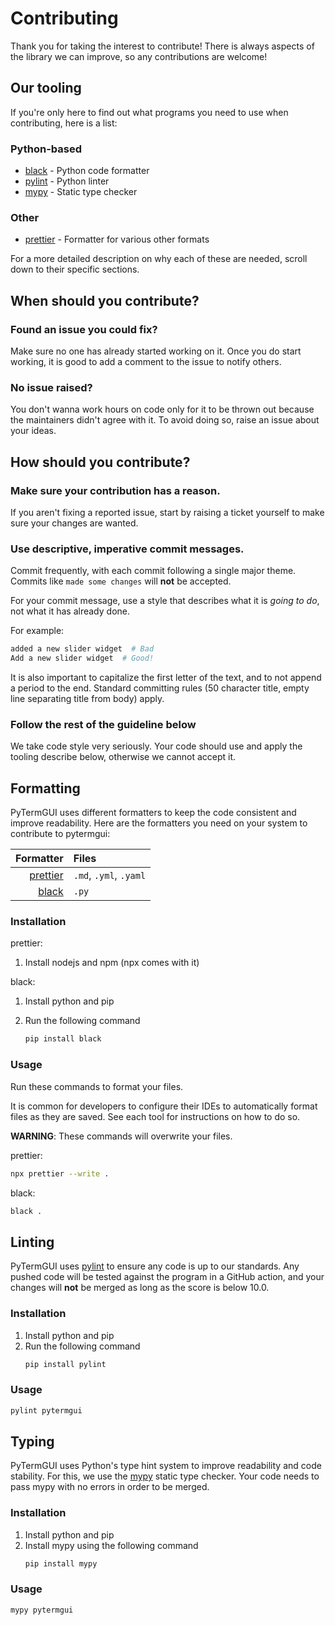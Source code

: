 # Contributing

Thank you for taking the interest to contribute! There is always aspects of the library we can improve, so any contributions are welcome!

## Our tooling

If you're only here to find out what programs you need to use when contributing, here is a list:

### Python-based

- [black](https://github.com/psf/black) - Python code formatter
- [pylint](https://github.com/PyCQA/pylint) - Python linter
- [mypy](https://github.com/python/mypy) - Static type checker

### Other

- [prettier](https://github.com/prettier/prettier) - Formatter for various other formats

For a more detailed description on why each of these are needed, scroll down to their specific sections.

## When should you contribute?

### Found an issue you could fix?

Make sure no one has already started working on it. Once you do start working, it is good to add a comment to the issue to notify others.

### No issue raised?

You don't wanna work hours on code only for it to be thrown out because the maintainers didn't agree with it. To avoid doing so, raise an issue about your ideas.

## How should you contribute?

### Make sure your contribution has a reason.

If you aren't fixing a reported issue, start by raising a ticket yourself to make sure your changes are wanted.

### Use descriptive, imperative commit messages.

Commit frequently, with each commit following a single major theme. Commits like `made some changes` will **not** be accepted.

For your commit message, use a style that describes what it is _going to do_, not what it has already done.

For example:

```bash
added a new slider widget  # Bad
Add a new slider widget  # Good!
```

It is also important to capitalize the first letter of the text, and to not append a period to the end. Standard committing rules (50 character title, empty line separating title from body) apply.

### Follow the rest of the guideline below

We take code style very seriously. Your code should use and apply the tooling describe below, otherwise we cannot accept it.

## Formatting

PyTermGUI uses different formatters to keep the code consistent and improve readability.
Here are the formatters you need on your system to contribute to pytermgui:

|                                        Formatter | Files                  |
| -----------------------------------------------: | :--------------------- |
| [prettier](https://github.com/prettier/prettier) | `.md`, `.yml`, `.yaml` |
|            [black](https://github.com/psf/black) | `.py`                  |

### Installation

prettier:

1. Install nodejs and npm (npx comes with it)

black:

1. Install python and pip
2. Run the following command

   ```bash
   pip install black
   ```

### Usage

Run these commands to format your files.

It is common for developers to configure their IDEs to automatically format files as they are saved. See each tool for instructions on how to do so.

**WARNING**: These commands will overwrite your files.

prettier:

```bash
npx prettier --write .
```

black:

```bash
black .
```

## Linting

PyTermGUI uses [pylint](https://github.com/PyCQA/pylint) to ensure any code is up to our standards. Any pushed code will be tested against the program in a GitHub action, and your changes will **not** be merged as long as the score is below 10.0.

### Installation

1. Install python and pip
2. Run the following command
   ```bash
   pip install pylint
   ```

### Usage

```bash
pylint pytermgui
```

## Typing

PyTermGUI uses Python's type hint system to improve readability and code stability. For this, we use the [mypy](https://github.com/python/mypy) static type checker. Your code needs to pass mypy with no errors in order to be merged.

### Installation

1. Install python and pip
2. Install mypy using the following command
   ```bash
   pip install mypy
   ```

### Usage

```bash
mypy pytermgui
```
